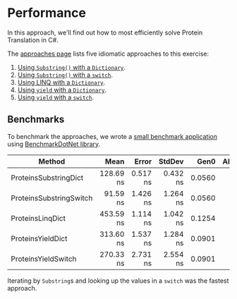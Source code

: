 # Performance

In this approach, we'll find out how to most efficiently solve Protein Translation in C#.

The [approaches page][approaches] lists five idiomatic approaches to this exercise:

1. [Using `Substring()` with a `Dictionary`][approach-substring-dict].
2. [Using `Substring()` with a `switch`][approach-substring-switch].
3. [Using LINQ with a `Dictionary`][approach-linq-dict].
4. [Using `yield` with a `Dictionary`][approach-yield-dict].
5. [Using `yield` with a `switch`][approach-yield-switch].

## Benchmarks

To benchmark the approaches, we wrote a [small benchmark application][benchmark-application] using [BenchmarkDotNet library][benchmark-dotnet].

|                  Method |      Mean |    Error |   StdDev |   Gen0 | Allocated |
|------------------------ |----------:|---------:|---------:|-------:|----------:|
|   ProteinsSubstringDict | 128.69 ns | 0.517 ns | 0.432 ns | 0.0560 |     264 B |
| ProteinsSubstringSwitch |  91.59 ns | 1.426 ns | 1.264 ns | 0.0560 |     264 B |
|        ProteinsLinqDict | 453.59 ns | 1.114 ns | 1.042 ns | 0.1254 |     592 B |
|       ProteinsYieldDict | 313.60 ns | 1.537 ns | 1.284 ns | 0.0901 |     424 B |
|     ProteinsYieldSwitch | 270.33 ns | 2.731 ns | 2.554 ns | 0.0901 |     424 B |

Iterating by `Substring`s and looking up the values in a `switch` was the fastest approach.

[approaches]: https://exercism.org/tracks/csharp/exercises/protein-translation/approaches
[approach-substring-dict]: https://exercism.org/tracks/csharp/exercises/protein-translation/approaches/substring-dict
[approach-substring-switch]: https://exercism.org/tracks/csharp/exercises/protein-translation/approaches/substring-switch
[approach-linq-dict]: https://exercism.org/tracks/csharp/exercises/protein-translation/approaches/linq-dict
[approach-yield-dict]: https://exercism.org/tracks/csharp/exercises/protein-translation/approaches/yield-dict
[approach-yield-switch]: https://exercism.org/tracks/csharp/exercises/protein-translation/approaches/yield-switch
[benchmark-dotnet]: https://benchmarkdotnet.org/index.html
[benchmark-application]: https://github.com/exercism/csharp/blob/main/exercises/practice/protein-translation/.articles/performance/code/Program.cs
